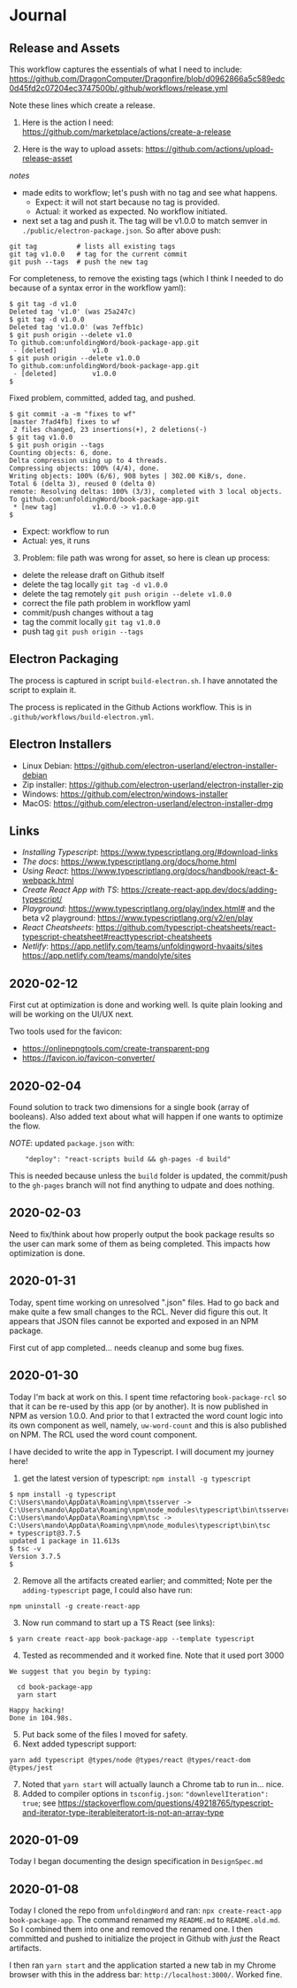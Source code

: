 # Journal

## Release and Assets

This workflow captures the essentials of what I need to include:
https://github.com/DragonComputer/Dragonfire/blob/d0962866a5c589edc0d45fd2c07204ec3747500b/.github/workflows/release.yml

Note these lines which create a release.

1. Here is the action I need: https://github.com/marketplace/actions/create-a-release

2. Here is the way to upload assets: https://github.com/actions/upload-release-asset

*notes*
- made edits to workflow; let's push with no tag and see what happens. 
  - Expect: it will not start because no tag is provided.
  - Actual: it worked as expected. No workflow initiated.
- next set a tag and push it. The tag will be v1.0.0 to match semver in `./public/electron-package.json`. So after above push:
```
git tag          # lists all existing tags
git tag v1.0.0   # tag for the current commit
git push --tags  # push the new tag
```
For completeness, to remove the existing tags (which I think I needed to do because of a syntax error in the workflow yaml):
```
$ git tag -d v1.0
Deleted tag 'v1.0' (was 25a247c)
$ git tag -d v1.0.0
Deleted tag 'v1.0.0' (was 7effb1c)
$ git push origin --delete v1.0
To github.com:unfoldingWord/book-package-app.git
 - [deleted]         v1.0
$ git push origin --delete v1.0.0
To github.com:unfoldingWord/book-package-app.git
 - [deleted]         v1.0.0
$
```
Fixed problem, committed, added tag, and pushed.
```
$ git commit -a -m "fixes to wf"
[master 7fad4fb] fixes to wf
 2 files changed, 23 insertions(+), 2 deletions(-)
$ git tag v1.0.0
$ git push origin --tags
Counting objects: 6, done.
Delta compression using up to 4 threads.
Compressing objects: 100% (4/4), done.  
Writing objects: 100% (6/6), 908 bytes | 302.00 KiB/s, done.
Total 6 (delta 3), reused 0 (delta 0)
remote: Resolving deltas: 100% (3/3), completed with 3 local objects.
To github.com:unfoldingWord/book-package-app.git
 * [new tag]         v1.0.0 -> v1.0.0
$ 
```
  - Expect: workflow to run
  - Actual: yes, it runs

3. Problem: file path was wrong for asset, so here is clean up process:
  - delete the release draft on Github itself
  - delete the tag locally `git tag -d v1.0.0`
  - delete the tag remotely `git push origin --delete v1.0.0`
  - correct the file path problem in workflow yaml
  - commit/push changes without a tag
  - tag the commit locally `git tag v1.0.0`
  - push tag `git push origin --tags`


## Electron Packaging

The process is captured in script `build-electron.sh`. I have annotated the script to explain it.

The process is replicated in the Github Actions workflow. This is in `.github/workflows/build-electron.yml`.

## Electron Installers

- Linux Debian: https://github.com/electron-userland/electron-installer-debian
- Zip installer: https://github.com/electron-userland/electron-installer-zip
- Windows: https://github.com/electron/windows-installer
- MacOS: https://github.com/electron-userland/electron-installer-dmg



## Links

- *Installing Typescript*: https://www.typescriptlang.org/#download-links
- *The docs*: https://www.typescriptlang.org/docs/home.html
- *Using React*: https://www.typescriptlang.org/docs/handbook/react-&-webpack.html
- *Create React App with TS*: https://create-react-app.dev/docs/adding-typescript/
- *Playground*: https://www.typescriptlang.org/play/index.html#
and the beta v2 playground: https://www.typescriptlang.org/v2/en/play
- *React Cheatsheets*: https://github.com/typescript-cheatsheets/react-typescript-cheatsheet#reacttypescript-cheatsheets
- *Netlify*: https://app.netlify.com/teams/unfoldingword-hvaaits/sites https://app.netlify.com/teams/mandolyte/sites

## 2020-02-12

First cut at optimization is done and working well. Is quite plain looking and will be working on the UI/UX next.

Two tools used for the favicon:
- https://onlinepngtools.com/create-transparent-png
- https://favicon.io/favicon-converter/

## 2020-02-04

Found solution to track two dimensions for a single book (array of booleans). Also added text about what will happen if one wants to optimize the flow.

*NOTE*: updated `package.json` with:
```
    "deploy": "react-scripts build && gh-pages -d build"
```
This is needed because unless the `build` folder is updated, the commit/push to the `gh-pages` branch will not find anything to udpate and does nothing.

## 2020-02-03

Need to fix/think about how properly output the book package results so the user can mark some of them as being completed. This impacts how optimization is done.

## 2020-01-31

Today, spent time working on unresolved ".json" files. Had to go back and make quite a few small changes to the RCL. Never did figure this out. It appears that JSON files cannot be exported and exposed in an NPM package.

First cut of app completed... needs cleanup and some bug fixes.


## 2020-01-30

Today I'm back at work on this. I spent time refactoring `book-package-rcl` so that it can be re-used by this app (or by another). It is now published in NPM as version 1.0.0. And prior to that I extracted the word count logic into its own component as well, namely, `uw-word-count` and this is also published on NPM. The RCL used the word count component.

I have decided to write the app in Typescript. I will document my journey here!

1. get the latest version of typescript: `npm install -g typescript`
```
$ npm install -g typescript
C:\Users\mando\AppData\Roaming\npm\tsserver -> C:\Users\mando\AppData\Roaming\npm\node_modules\typescript\bin\tsserver
C:\Users\mando\AppData\Roaming\npm\tsc -> C:\Users\mando\AppData\Roaming\npm\node_modules\typescript\bin\tsc
+ typescript@3.7.5
updated 1 package in 11.613s
$ tsc -v
Version 3.7.5
$
```
2. Remove all the artifacts created earlier; and committed; Note per the `adding-typescript` page, I could also have run: 
```
npm uninstall -g create-react-app
```
3. Now run command to start up a TS React (see links):
```
$ yarn create react-app book-package-app --template typescript
```
4. Tested as recommended and it worked fine. Note that it used port 3000
```
We suggest that you begin by typing:

  cd book-package-app
  yarn start

Happy hacking!
Done in 104.98s.
```
5. Put back some of the files I moved for safety.
6. Next added typescript support:
```
yarn add typescript @types/node @types/react @types/react-dom @types/jest
```
7. Noted that `yarn start` will actually launch a Chrome tab to run in... nice.
8. Added to compiler options in `tsconfig.json`: `"downlevelIteration": true`; see https://stackoverflow.com/questions/49218765/typescript-and-iterator-type-iterableiteratort-is-not-an-array-type



## 2020-01-09

Today I began documenting the design specification in `DesignSpec.md`

## 2020-01-08

Today I cloned the repo from `unfoldingWord` and ran:
`npx create-react-app book-package-app`. 
The command renamed my `README.md` to `README.old.md`. So I combined them into one and removed the renamed one. I then committed and pushed to initialize the project in Github with *just* the React artifacts.

I then ran `yarn start` and the application started a new tab in my Chrome browser with this in the address bar: `http://localhost:3000/`. Worked fine.


